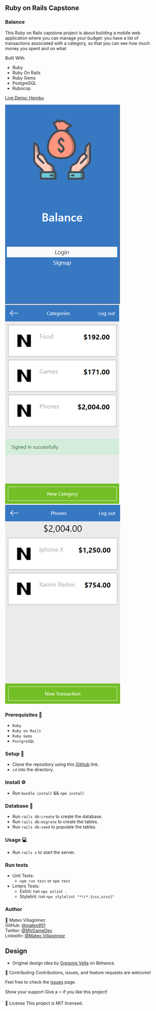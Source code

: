 ## Ruby on Rails Capstone  ##

### Balance ### 

This Ruby on Rails capstone project is about building a mobile web application where you can manage your budget: you have a list of transactions associated with a category, so that you can see how much money you spent and on what

Built With

- Ruby
- Ruby On Rails
- Ruby Gems
- PostgreSQL
- Rubocop

[Live Demo: Heroku](https://budgetappmv.herokuapp.com)

![ScreenShot](./app/assets/images/screen-shot-1.PNG?raw=true)
![ScreenShot](./app/assets/images/screen-shot-2.PNG?raw=true)
![ScreenShot](./app/assets/images/screen-shot-3.PNG?raw=true)

### Prerequisites 📌
- `Ruby`
- `Ruby on Rails` 
- `Ruby Gems` 
- `PostgreSQL`

### Setup 🔂 
- Clone the repository using this [GitHub](https://github.com/mateo951/BudgetApp.git) link.
- `cd` into the directory. 

### Install ⚙️
- Run `bundle install` && `npm install`

### Database 💾
- Run `rails db:create` to create the database.
- Run `rails db:migrate` to create the tables.
- Run `rails db:seed` to populate the tables.

### Usage 💻
- Run `rails s` to start the server.
  
### Run tests

- Unit Tests:
  - `npm run test` or `npm test`
- Linters Tests:
  - Eslint: run `npx eslint .`
  - Stylelint: run `npx stylelint "**/*.{css,scss}"`

### Author ###
👤 Mateo Villagómez<br>
GitHub: [@mateo951](https://github.com/mateo951)<br>
Twitter: [@MVGameDev](https://twitter.com/MVGameDev)<br>
LinkedIn: [@Mateo Villagómez](https://www.linkedin.com/in/mateo-villagómez/)<br>

## Design 
- Original design idea by [Gregoire Vella](https://www.behance.net/gallery/19759151/Snapscan-iOs-design-and-branding) on Behance. 

🤝 Contributing
Contributions, issues, and feature requests are welcome!

Feel free to check the [issues](https://github.com/mateo951/BudgetApp/issues) page.

Show your support
Give a ⭐️ if you like this project!

📝 License
This project is MIT licensed.


